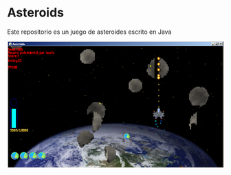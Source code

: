 # Asteroids

Este repositorio es un juego de asteroides escrito en Java

![picture](rsc/github/screenshot.png)